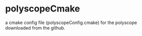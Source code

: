 # polyscopeCmake
a cmake config file (polyscopeConfig.cmake) for the polyscope downloaded from the github.
